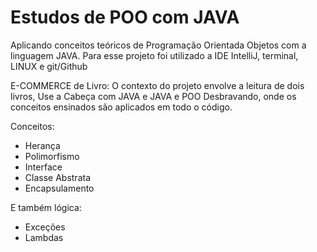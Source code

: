# Estudos de POO com JAVA
Aplicando conceitos teóricos de Programação Orientada Objetos com a linguagem JAVA.
Para esse projeto foi utilizado a IDE IntelliJ, terminal, LINUX e git/Github

E-COMMERCE de Livro: O contexto do projeto envolve a leitura de dois livros, Use a Cabeça com JAVA e JAVA e POO Desbravando, onde os conceitos ensinados são aplicados em todo o código.

Conceitos:
- Herança
- Polimorfismo
- Interface
- Classe Abstrata
- Encapsulamento

E também lógica:
- Exceções
- Lambdas
